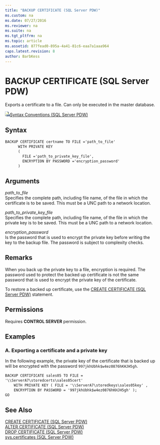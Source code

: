```yaml
---
title: "BACKUP CERTIFICATE (SQL Server PDW)"
ms.custom: na
ms.date: 07/27/2016
ms.reviewer: na
ms.suite: na
ms.tgt_pltfrm: na
ms.topic: article
ms.assetid: 877fead0-895a-4a41-81c6-eaa7a1aaa964
caps.latest.revision: 8
author: BarbKess
---
```

# BACKUP CERTIFICATE (SQL Server PDW)
Exports a certificate to a file. Can only be executed in the master database.  
  
![Topic link icon](../sqlpdw/media/Topic_Link.gif "Topic_Link")[Syntax Conventions &#40;SQL Server PDW&#41;](../sqlpdw/syntax-conventions-sql-server-pdw.md)  
  
## Syntax  
  
```  
BACKUP CERTIFICATE certname TO FILE ='path_to_file'  
      WITH PRIVATE KEY   
      (   
        FILE ='path_to_private_key_file',  
        ENCRYPTION BY PASSWORD ='encryption_password'   
      )  
```  
  
## Arguments  
*path_to_file*  
Specifies the complete path, including file name, of the file in which the certificate is to be saved. This must be a UNC path to a network location.  
  
*path_to_private_key_file*  
Specifies the complete path, including file name, of the file in which the private key is to be saved. This must be a UNC path to a network location.  
  
*encryption_password*  
Is the password that is used to encrypt the private key before writing the key to the backup file. The password is subject to complexity checks.  
  
## Remarks  
When you back up the private key to a file, encryption is required. The password used to protect the backed up certificate is not the same password that is used to encrypt the private key of the certificate.  
  
To restore a backed up certificate, use the [CREATE CERTIFICATE &#40;SQL Server PDW&#41;](../sqlpdw/create-certificate-sql-server-pdw.md) statement.  
  
## Permissions  
Requires **CONTROL SERVER** permission.  
  
## Examples  
  
### A. Exporting a certificate and a private key  
In the following example, the private key of the certificate that is backed up will be encrypted with the password `997jkhUbhk$w4ez0876hKHJH5gh`.  
  
```  
BACKUP CERTIFICATE sales05 TO FILE = '\\ServerA7\storedcerts\sales05cert'  
    WITH PRIVATE KEY ( FILE = '\\ServerA7\storedkeys\sales05key' ,   
    ENCRYPTION BY PASSWORD = '997jkhUbhk$w4ez0876hKHJH5gh' );  
GO  
```  
  
## See Also  
[CREATE CERTIFICATE &#40;SQL Server PDW&#41;](../sqlpdw/create-certificate-sql-server-pdw.md)  
[ALTER CERTIFICATE &#40;SQL Server PDW&#41;](../sqlpdw/alter-certificate-sql-server-pdw.md)  
[DROP CERTIFICATE &#40;SQL Server PDW&#41;](../sqlpdw/drop-certificate-sql-server-pdw.md)  
[sys.certificates &#40;SQL Server PDW&#41;](../sqlpdw/sys-certificates-sql-server-pdw.md)  
  
